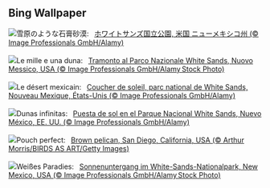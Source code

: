 ## Bing Wallpaper
![](https://www.bing.com/th?id=OHR.WhiteSandsNP_JA-JP9246270172_UHD.jpg&w=1000)雪原のような石膏砂漠:&nbsp;&ensp;[ホワイトサンズ国立公園, 米国 ニューメキシコ州  (© Image Professionals GmbH/Alamy)](https://www.bing.com/th?id=OHR.WhiteSandsNP_JA-JP9246270172_UHD.jpg)
<br><br/>
![](https://www.bing.com/th?id=OHR.WhiteSandsNP_IT-IT7416154003_UHD.jpg&w=1000)Le mille e una duna:&nbsp;&ensp;[Tramonto al Parco Nazionale White Sands, Nuovo Messico, USA (© Image Professionals GmbH/Alamy Stock Photo)](https://www.bing.com/th?id=OHR.WhiteSandsNP_IT-IT7416154003_UHD.jpg)
<br><br/>
![](https://www.bing.com/th?id=OHR.WhiteSandsNP_FR-FR0107552593_UHD.jpg&w=1000)Le désert mexicain:&nbsp;&ensp;[Coucher de soleil, parc national de White Sands, Nouveau Mexique, États-Unis (© Image Professionals GmbH/Alamy)](https://www.bing.com/th?id=OHR.WhiteSandsNP_FR-FR0107552593_UHD.jpg)
<br><br/>
![](https://www.bing.com/th?id=OHR.WhiteSandsNP_ES-ES5591219937_UHD.jpg&w=1000)Dunas infinitas:&nbsp;&ensp;[Puesta de sol en el Parque Nacional White Sands, Nuevo México, EE. UU. (© Image Professionals GmbH/Alamy)](https://www.bing.com/th?id=OHR.WhiteSandsNP_ES-ES5591219937_UHD.jpg)
<br><br/>
![](https://www.bing.com/th?id=OHR.PelicanPortrait_EN-GB7053317345_UHD.jpg&w=1000)Pouch perfect:&nbsp;&ensp;[Brown pelican, San Diego, California, USA (© Arthur Morris/BIRDS AS ART/Getty Images)](https://www.bing.com/th?id=OHR.PelicanPortrait_EN-GB7053317345_UHD.jpg)
<br><br/>
![](https://www.bing.com/th?id=OHR.WhiteSandsNP_DE-DE3540462962_UHD.jpg&w=1000)Weißes Paradies:&nbsp;&ensp;[Sonnenuntergang im White-Sands-Nationalpark, New Mexico, USA (© Image Professionals GmbH/Alamy Stock Photo)](https://www.bing.com/th?id=OHR.WhiteSandsNP_DE-DE3540462962_UHD.jpg)
<br><br/>
